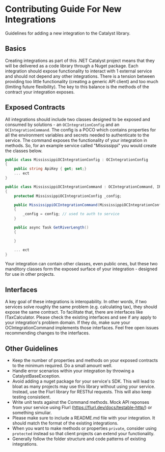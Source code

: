﻿# Contributing Guide For New Integrations 

Guidelines for adding a new integration to the Catalyst library. 

## Basics 

Creating integrations as part of this .NET Catalyst project means that they will be delivered as a code library through a Nuget package. Each integration should expose functionality to interact with 1 external service and should not depend any other integrations. There is a tension between providing too little functionality (creating a generic API client) and too much (limiting future flexibility). The key to this balance is the methods of the contract your integration exposes.

## Exposed Contracts 

All integrations should include two classes designed to be exposed and consumed by solutions - an `OCIntegrationConfig` and an `OCIntegrationCommand`. The config is a POCO which contains properties for all the environment variables and secrets needed to authenticate to the service. The command exposes the functionality of your integration in methods. So, for an example service called "Mississippi" you would create the classes below. 

```c#
public class MississippiOCIntegrationConfig : OCIntegrationConfig
{
	public string ApiKey { get; set;}
	... ect
}

public class MississippiOCIntegrationCommand : OCIntegrationCommand, IRiver
{
	protected MississippiOCIntegrationConfig _config;

	public MississippiOCIntegrationCommand(MississippiOCIntegrationConfig config) 
	{
		_config = config; // used to auth to service
	}

	public async Task GetRiverLength() 
	{

	}

	... ect
}
```

Your integration can contain other classes, even public ones, but these two manditory classes form the exposed surface of your integration - designed for use in other projects. 

## Interfaces 

A key goal of these integrations is interopability. In other words, if two services solve roughly the same problem (e.g. calculating tax), they should expose the same contract. To facilitate that, there are interfaces like ITaxCalculator. Please check the existing interfaces and see if any apply to your integration's problem domain. If they do, make sure your OCIntegrationCommand implements those interfaces. Feel free open issues recommending changes to the interfaces. 

## Other Guidelines

 - Keep the number of properties and methods on your exposed contracts to the minimum required. Do a small amount well. 
 - Handle error scenarios within your integration by throwing a CatalystBaseException.
 - Avoid adding a nuget package for your service's SDK. This will lead to bloat as many projects may use this library without using your service. Instead, use the Flurl library for RESTful requests. This will also keep testing consistient. 
 - Write unit tests against the Command methods. Mock API reponses from your service using Flurl (https://flurl.dev/docs/testable-http/) or something simuliar. 
 - Please make sure to include a README.md file with your integration. It should match the format of the existing integrations.
 - When you want to make methods or properties `private`, consider using `protected` instead so that client projects can extend your functionality. 
 - Generally follow the folder structure and code patterns of existing integrations. 